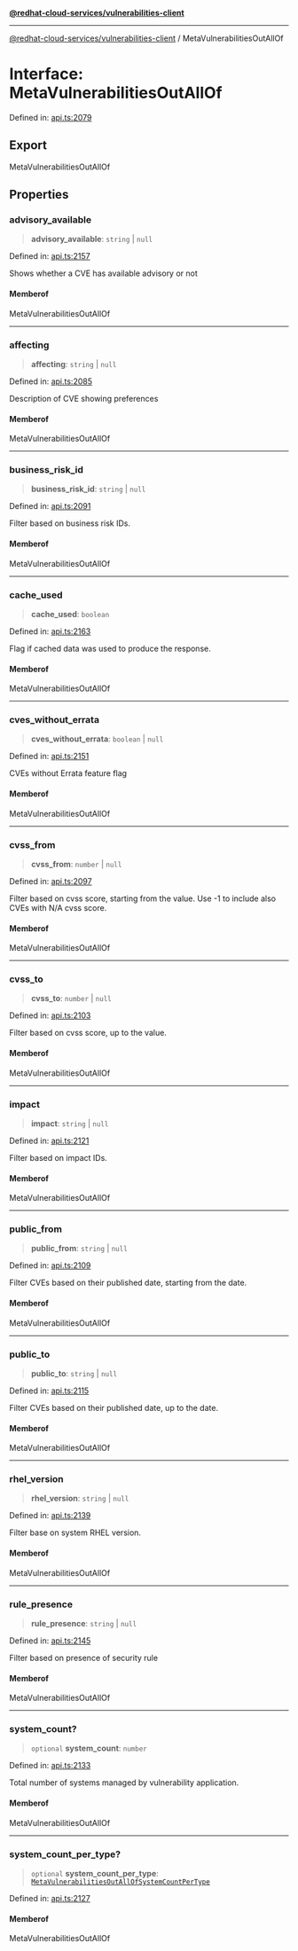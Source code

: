 [**@redhat-cloud-services/vulnerabilities-client**](../README.md)

***

[@redhat-cloud-services/vulnerabilities-client](../globals.md) / MetaVulnerabilitiesOutAllOf

# Interface: MetaVulnerabilitiesOutAllOf

Defined in: [api.ts:2079](https://github.com/charlesmulder/javascript-clients/blob/main/packages/vulnerabilities/api.ts#L2079)

## Export

MetaVulnerabilitiesOutAllOf

## Properties

### advisory\_available

> **advisory\_available**: `string` \| `null`

Defined in: [api.ts:2157](https://github.com/charlesmulder/javascript-clients/blob/main/packages/vulnerabilities/api.ts#L2157)

Shows whether a CVE has available advisory or not

#### Memberof

MetaVulnerabilitiesOutAllOf

***

### affecting

> **affecting**: `string` \| `null`

Defined in: [api.ts:2085](https://github.com/charlesmulder/javascript-clients/blob/main/packages/vulnerabilities/api.ts#L2085)

Description of CVE showing preferences

#### Memberof

MetaVulnerabilitiesOutAllOf

***

### business\_risk\_id

> **business\_risk\_id**: `string` \| `null`

Defined in: [api.ts:2091](https://github.com/charlesmulder/javascript-clients/blob/main/packages/vulnerabilities/api.ts#L2091)

Filter based on business risk IDs.

#### Memberof

MetaVulnerabilitiesOutAllOf

***

### cache\_used

> **cache\_used**: `boolean`

Defined in: [api.ts:2163](https://github.com/charlesmulder/javascript-clients/blob/main/packages/vulnerabilities/api.ts#L2163)

Flag if cached data was used to produce the response.

#### Memberof

MetaVulnerabilitiesOutAllOf

***

### cves\_without\_errata

> **cves\_without\_errata**: `boolean` \| `null`

Defined in: [api.ts:2151](https://github.com/charlesmulder/javascript-clients/blob/main/packages/vulnerabilities/api.ts#L2151)

CVEs without Errata feature flag

#### Memberof

MetaVulnerabilitiesOutAllOf

***

### cvss\_from

> **cvss\_from**: `number` \| `null`

Defined in: [api.ts:2097](https://github.com/charlesmulder/javascript-clients/blob/main/packages/vulnerabilities/api.ts#L2097)

Filter based on cvss score, starting from the value. Use -1 to include also CVEs with N/A cvss score.

#### Memberof

MetaVulnerabilitiesOutAllOf

***

### cvss\_to

> **cvss\_to**: `number` \| `null`

Defined in: [api.ts:2103](https://github.com/charlesmulder/javascript-clients/blob/main/packages/vulnerabilities/api.ts#L2103)

Filter based on cvss score, up to the value.

#### Memberof

MetaVulnerabilitiesOutAllOf

***

### impact

> **impact**: `string` \| `null`

Defined in: [api.ts:2121](https://github.com/charlesmulder/javascript-clients/blob/main/packages/vulnerabilities/api.ts#L2121)

Filter based on impact IDs.

#### Memberof

MetaVulnerabilitiesOutAllOf

***

### public\_from

> **public\_from**: `string` \| `null`

Defined in: [api.ts:2109](https://github.com/charlesmulder/javascript-clients/blob/main/packages/vulnerabilities/api.ts#L2109)

Filter CVEs based on their published date, starting from the date.

#### Memberof

MetaVulnerabilitiesOutAllOf

***

### public\_to

> **public\_to**: `string` \| `null`

Defined in: [api.ts:2115](https://github.com/charlesmulder/javascript-clients/blob/main/packages/vulnerabilities/api.ts#L2115)

Filter CVEs based on their published date, up to the date.

#### Memberof

MetaVulnerabilitiesOutAllOf

***

### rhel\_version

> **rhel\_version**: `string` \| `null`

Defined in: [api.ts:2139](https://github.com/charlesmulder/javascript-clients/blob/main/packages/vulnerabilities/api.ts#L2139)

Filter base on system RHEL version.

#### Memberof

MetaVulnerabilitiesOutAllOf

***

### rule\_presence

> **rule\_presence**: `string` \| `null`

Defined in: [api.ts:2145](https://github.com/charlesmulder/javascript-clients/blob/main/packages/vulnerabilities/api.ts#L2145)

Filter based on presence of security rule

#### Memberof

MetaVulnerabilitiesOutAllOf

***

### system\_count?

> `optional` **system\_count**: `number`

Defined in: [api.ts:2133](https://github.com/charlesmulder/javascript-clients/blob/main/packages/vulnerabilities/api.ts#L2133)

Total number of systems managed by vulnerability application.

#### Memberof

MetaVulnerabilitiesOutAllOf

***

### system\_count\_per\_type?

> `optional` **system\_count\_per\_type**: [`MetaVulnerabilitiesOutAllOfSystemCountPerType`](MetaVulnerabilitiesOutAllOfSystemCountPerType.md)

Defined in: [api.ts:2127](https://github.com/charlesmulder/javascript-clients/blob/main/packages/vulnerabilities/api.ts#L2127)

#### Memberof

MetaVulnerabilitiesOutAllOf
